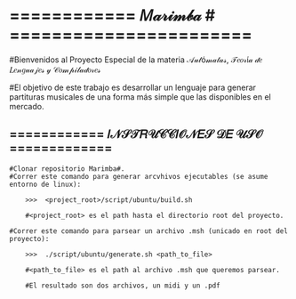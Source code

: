 <h1>============ 𝑀𝒶𝓇𝒾𝓂𝒷𝒶 # =======================</h1>

#Bienvenidos al Proyecto Especial de la materia 𝒜𝓊𝓉ó𝓂𝒶𝓉𝒶𝓈, 𝒯𝑒𝑜𝓇í𝒶 𝒹𝑒 𝐿𝑒𝓃𝑔𝓊𝒶𝒿𝑒𝓈 𝓎 𝒞𝑜𝓂𝓅𝒾𝓁𝒶𝒹𝑜𝓇𝑒𝓈

#El objetivo de este trabajo es desarrollar un lenguaje para generar partituras musicales 
    de una forma más simple que las disponibles en el mercado.


<h2>============ 𝐼𝒩𝒮𝒯𝑅𝒰𝒞𝒞𝐼𝒪𝒩𝐸𝒮 𝒟𝐸 𝒰𝒮𝒪 =============</h2>

    
    #Clonar repositorio Marimba#.
    #Correr este comando para generar arcvhivos ejecutables (se asume entorno de linux):

        >>>  <project_root>/script/ubuntu/build.sh

        #<project_root> es el path hasta el directorio root del proyecto.
    
    #Correr este comando para parsear un archivo .msh (unicado en root del proyecto):

        >>>  ./script/ubuntu/generate.sh <path_to_file>

        #<path_to_file> es el path al archivo .msh que queremos parsear.

        #El resultado son dos archivos, un midi y un .pdf
